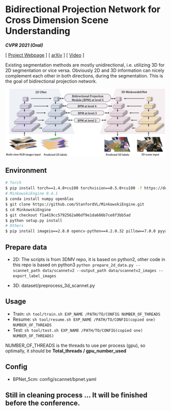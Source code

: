 # Bidirectional Projection Network for Cross Dimension Scene Understanding

***CVPR 2021 (Oral)***

[ [Project Webpage](https://wbhu.github.io/projects/BPNet) ]    [ [arXiv](https://arxiv.org/abs/2103.14326) ]    [ [Video](https://youtu.be/Wt9J1l_UBaA) ]

Existing segmentation methods are mostly unidirectional, i.e. utilizing 3D for 2D segmentation or vice versa. Obviously 2D and 3D information can nicely complement each other in both directions, during the segmentation. This is the goal of bidirectional projection network.

![bpnet](imgs/bpnet.jpg)



## Environment


```bash
# Torch
$ pip install torch==1.4.0+cu100 torchvision==0.5.0+cu100 -f https://download.pytorch.org/whl/torch_stable.html
# MinkowskiEngine 0.4.1
$ conda install numpy openblas
$ git clone https://github.com/StanfordVL/MinkowskiEngine.git
$ cd MinkowskiEngine
$ git checkout f1a419cc5792562a06df9e1da686b7ce8f3bb5ad
$ python setup.py install
# Others
$ pip install imageio==2.8.0 opencv-python==4.2.0.32 pillow==7.0.0 pyyaml==5.3 scipy==1.4.1 sharedarray==3.2.0 tensorboardx==2.0 tqdm==4.42.1
```

## Prepare data
- 2D: The scripts is from 3DMV repo, it is based on python2, other code in this repo is based on python3
	```python prepare_2d_data.py --scannet_path data/scannetv2 --output_path data/scannetv2_images --export_label_images```
	
- 3D: dataset/preprocess_3d_scannet.py

## Usage

- Train: ```sh tool/train.sh EXP_NAME /PATH/TO/CONFIG NUMBER_OF_THREADS```
- Resume: ```sh tool/resume.sh EXP_NAME /PATH/TO/CONFIG(copied one) NUMBER_OF_THREADS```
- Test: ```sh tool/test.sh EXP_NAME /PATH/TO/CONFIG(copied one) NUMBER_OF_THREADS)```

NUMBER_OF_THREADS is the threads to use per process (gpu), so optimally, it should be **Total_threads / gpu_number_used**

## Config

- BPNet_5cm: config/scannet/bpnet.yaml 



## Still in cleaning process ... It will be finished before the conference.

